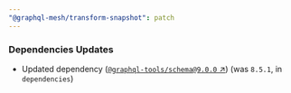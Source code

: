 ```yaml
---
"@graphql-mesh/transform-snapshot": patch
---
```


### Dependencies Updates

- Updated dependency ([`@graphql-tools/schema@9.0.0` ↗︎](https://www.npmjs.com/package/@graphql-tools/schema/v/9.0.0)) (was `8.5.1`, in `dependencies`)
